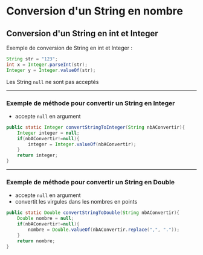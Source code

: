 # Conversion d'un String en nombre

## Conversion d'un String en int et Integer

Exemple de conversion de String en int et Integer :
```java
String str = "123";
int x = Integer.parseInt(str);
Integer y = Integer.valueOf(str);
```
Les String `null` ne sont pas acceptés

----

### Exemple de méthode pour convertir un String en Integer
 * accepte `null` en argument

```java
public static Integer convertStringToInteger(String nbAConvertir){
	Integer integer = null;
	if(nbAConvertir!=null){
		integer = Integer.valueOf(nbAConvertir);			
	}
	return integer;
}
```

----

### Exemple de méthode pour convertir un String en Double
 * accepte `null` en argument
 * convertit les virgules dans les nombres en points

```java
public static Double convertStringToDouble(String nbAConvertir){
	Double nombre = null;
	if(nbAConvertir!=null){
		nombre = Double.valueOf(nbAConvertir.replace(",", "."));
	}
	return nombre;
}
```
